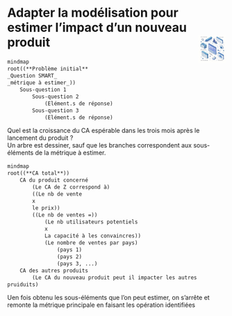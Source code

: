 # Adapter la modélisation pour estimer l’impact d’un nouveau produit<a href="../../"><img src="../../../assets/atomicDs.png" alt="Data science" align="right" height="64px"></a>
```mermaid
mindmap
root((**Problème initial**
_Question SMART_
_métrique à estimer_))
    Sous-question 1
        Sous-question 2
            (Elément.s de réponse)
        Sous-question 3
            (Elément.s de réponse)
```
Quel est la croissance du CA espérable dans les trois mois après le lancement du produit ?  
Un arbre est dessiner, sauf que les branches correspondent aux sous-éléments de la métrique à estimer.  
```mermaid
mindmap
root((**CA total**))
    CA du produit concerné
        (Le CA de Z correspond à)
        ((Le nb de vente
        x
        le prix))
        ((Le nb de ventes =))
            (Le nb utilisateurs potentiels
            x
            La capacité à les convaincres))
            (Le nombre de ventes par pays)
                (pays 1)
                (pays 2)
                (pays 3, ...)
    CA des autres produits
        (Le CA du nouveau produit peut il impacter les autres pruiduits)
```
Uen fois obtenu les sous-éléments que l’on peut estimer, on s’arrête et remonte la métrique principale en faisant les opération identifiées